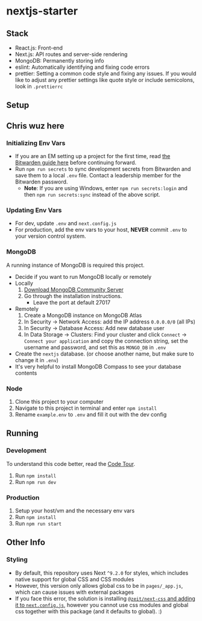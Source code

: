 # nextjs-starter 

## Stack

- React.js: Front-end
- Next.js: API routes and server-side rendering
- MongoDB: Permanently storing info
- eslint: Automatically identifying and fixing code errors
- prettier: Setting a common code style and fixing any issues. If you would like to adjust any prettier settings like quote style or include semicolons, look in `.prettierrc`

## Setup

## Chris wuz here

### Initializing Env Vars

- If you are an EM setting up a project for the first time, read [the Bitwarden guide here](https://gtbitsofgood.notion.site/Secrets-Passwords-Bitwarden-74c4806a1f29485b8fb85ea29f273ab9) before continuing forward.
- Run `npm run secrets` to sync development secrets from Bitwarden and save them to a local `.env` file. Contact a leadership member for the Bitwarden password.
  - **Note**: If you are using Windows, enter `npm run secrets:login` and then `npm run secrets:sync` instead of the above script.

### Updating Env Vars

- For dev, update `.env` and `next.config.js`
- For production, add the env vars to your host, **NEVER** commit `.env` to your version control system.

### MongoDB

A running instance of MongoDB is required this project.

- Decide if you want to run MongoDB locally or remotely
- Locally
  1. [Download MongoDB Community Server](https://www.mongodb.com/download-center/community)
  2. Go through the installation instructions.
     - Leave the port at default 27017
- Remotely
  1. Create a MongoDB instance on MongoDB Atlas
  2. In Security → Network Access: add the IP address `0.0.0.0/0` (all IPs)
  3. In Security → Database Access: Add new database user
  4. In Data Storage → Clusters: Find your cluster and click `Connect` → `Connect your application` and copy the connection string, set the username and password, and set this as `MONGO_DB` in `.env`
- Create the `nextjs` database. (or choose another name, but make sure to change it in `.env`)
- It's very helpful to install MongoDB Compass to see your database contents

### Node

1. Clone this project to your computer
2. Navigate to this project in terminal and enter `npm install`
3. Rename `example.env` to `.env` and fill it out with the dev config

## Running

### Development

To understand this code better, read the [Code Tour](/CODETOUR.md).

1. Run `npm install`
2. Run `npm run dev`

### Production

1. Setup your host/vm and the necessary env vars
2. Run `npm install`
3. Run `npm run start`

## Other Info

### Styling

- By default, this repository uses Next `^9.2.0` for styles, which includes native support for global CSS and CSS modules
- However, this version only allows global css to be in `pages/_app.js`, which can cause issues with external packages
- If you face this error, the solution is installing [`@zeit/next-css` and adding it to `next.config.js`](https://github.com/zeit/next-plugins/tree/master/packages/next-css), however you cannot use css modules and global css together with this package (and it defaults to global). :)
